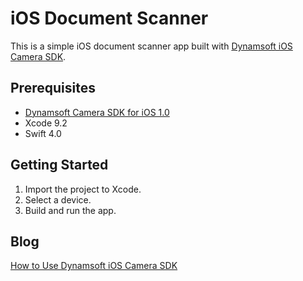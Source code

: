 # iOS Document Scanner
This is a simple iOS document scanner app built with [Dynamsoft iOS Camera SDK](https://www.dynamsoft.com/Products/mobile-imaging-sdk.aspx).

## Prerequisites
- [Dynamsoft Camera SDK for iOS 1.0](https://www.dynamsoft.com/Downloads/dynamsoft-webcam-sdk-download.aspx?edition=ios)
- Xcode 9.2
- Swift 4.0

## Getting Started
1. Import the project to Xcode.
2. Select a device.
3. Build and run the app.

## Blog
[How to Use Dynamsoft iOS Camera SDK](http://www.codepool.biz/use-dynamsoft-ios-camera-sdk.html)
